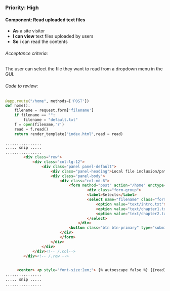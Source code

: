 ### Priority: High

#### Component: Read uploaded text files

- **As** a site visitor
- **I can view** text files uploaded by users
- **So** i can read the contents

###### Acceptance criteria:

The user can select the file they want to read from a dropdown menu in the GUI.


###### Code to review:
```python 
@app.route("/home", methods=['POST'])
def home():
    filename = request.form['filename']
    if filename == "":
        filename = "default.txt"
    f = open(filename,'r')
    read = f.read()
    return render_template("index.html",read = read)
```

```html
................
..... snip .....
................
		<div class="row">
			<div class="col-lg-12">
				<div class="panel panel-default">
					<div class="panel-heading">Local file inclusion/path traversal</div>
					<div class="panel-body">
						<div class="col-md-6">
							<form method="post" action="/home" enctype="multipart/form-data">
                					<div class="form-group">
									<label>Selects</label>
									<select name="filename" class="form-control">
										<option value="text/intro.txt">Intro</option>
										<option value="text/chapter1.txt">Chapter 1</option>
										<option value="text/chapter2.txt">Chapter 2</option>
									</select>
								</div>
               			    <button class="btn btn-primary" type="submit">Submit Button</button>
               			</div>
						</form>
					</div>
				</div>
			</div><!-- /.col-->
		</div><!-- /.row -->
		
	
     <center> <p style="font-size:2em;"> {% autoescape false %} {{read}} {% endautoescape %} </p></center>
................
..... snip .....
................
```